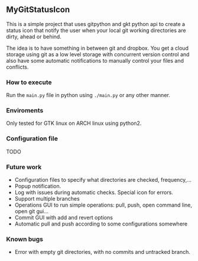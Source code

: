 ﻿## MyGitStatusIcon
This is a simple project that uses gitpython and gkt python api to create a status icon that notify the user when your local git working directories are dirty, ahead or behind.

The idea is to have something in between git and dropbox. You get a cloud storage using git as a low level storage with concurrent version control and also have some automatic notifications to manually control your files and conflicts.

### How to execute
Run the `main.py` file in python using `./main.py` or any other manner. 

### Enviroments
Only tested for GTK linux on ARCH linux using python2.

### Configuration file
TODO

### Future work

 * Configuration files to specify what directories are checked, frequency,...
 * Popup notification.
 * Log with issues during automatic checks. Special icon for errors.
 * Support multiple branches
 * Operations GUI to run simple operations: pull, push, open command line, open git gui...
 * Commit GUI with add and revert options
 * Automatic pull and push according to some configurations somewhere

### Known bugs
 * Error with empty git directories, with no commits and untracked branch.
